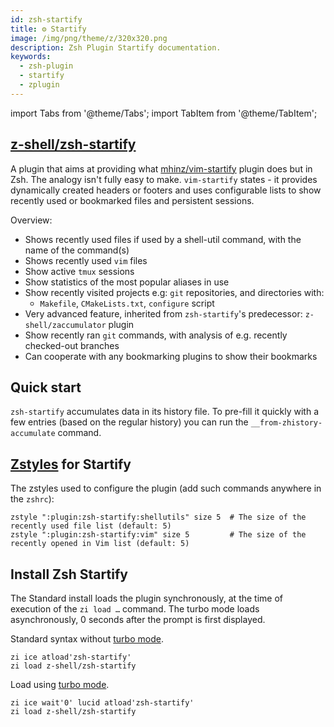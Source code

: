 ```yaml
---
id: zsh-startify
title: ⚙️ Startify
image: /img/png/theme/z/320x320.png
description: Zsh Plugin Startify documentation.
keywords:
  - zsh-plugin
  - startify
  - zplugin
---
```


<!-- @format -->

import Tabs from '@theme/Tabs';
import TabItem from '@theme/TabItem';

## <i class="fa-brands fa-github"></i> [z-shell/zsh-startify][]

A plugin that aims at providing what [mhinz/vim-startify][] plugin does but in Zsh. The analogy isn't fully easy to make. `vim-startify` states - it provides dynamically created headers or footers and uses configurable lists to show recently used or bookmarked files and persistent sessions.

Overview:

- Shows recently used files if used by a shell-util command, with the name of the command(s)
- Shows recently used `vim` files
- Show active `tmux` sessions
- Show statistics of the most popular aliases in use
- Show recently visited projects e.g: `git` repositories, and directories with:
  - `Makefile`, `CMakeLists.txt`, `configure` script
- Very advanced feature, inherited from `zsh-startify`'s predecessor: `z-shell/zaccumulator` plugin
- Show recently ran `git` commands, with analysis of e.g. recently checked-out branches
- Can cooperate with any bookmarking plugins to show their bookmarks

## Quick start

`zsh-startify` accumulates data in its history file. To pre-fill it quickly with a few entries (based on the regular history) you can run the `__from-zhistory-accumulate` command.

## [Zstyles](/search?q=zstyle) for Startify

The zstyles used to configure the plugin (add such commands anywhere in the `zshrc`):

```shell showLineNumbers
zstyle ":plugin:zsh-startify:shellutils" size 5  # The size of the recently used file list (default: 5)
zstyle ":plugin:zsh-startify:vim" size 5         # The size of the recently opened in Vim list (default: 5)
```

## Install Zsh Startify

The Standard install loads the plugin synchronously, at the time of execution of the `zi load …` command. The turbo mode loads asynchronously, 0 seconds after the prompt is first displayed.

<Tabs>
  <TabItem value="standard" label="Standard" default>

Standard syntax without [turbo mode](/search?q=turbo+mode).

```shell showLineNumbers
zi ice atload'zsh-startify'
zi load z-shell/zsh-startify
```

  </TabItem>
  <TabItem value="turbo-mode" label="Turbo mode" default>

Load using [turbo mode](/search?q=turbo+mode).

```shell showLineNumbers
zi ice wait'0' lucid atload'zsh-startify'
zi load z-shell/zsh-startify
```

  </TabItem>
</Tabs>

<!-- end-of-file -->
<!-- links -->

[z-shell/zsh-startify]: https://github.com/z-shell/zsh-startify
[mhinz/vim-startify]: https://github.com/mhinz/vim-startify
